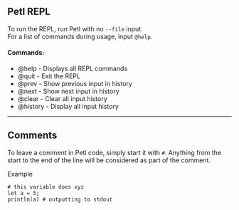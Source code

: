 ## Petl REPL

To run the REPL, run Petl with no ```--file``` input.<br>
For a list of commands during usage, input ```@help```.<br>

#### Commands:
- @help - Displays all REPL commands
- @quit - Exit the REPL
- @prev - Show previous input in history
- @next - Show next input in history
- @clear - Clear all input history
- @history - Display all input history

---

## Comments

To leave a comment in Petl code, simply start it with ```#```.
Anything from the start to the end of the line will be considered as part of the comment.

Example
```
# this variable does xyz
let a = 5;
println(a) # outputting to stdout
```